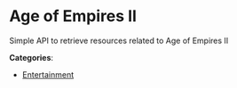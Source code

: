# Age of Empires II


Simple API to retrieve resources related to Age of Empires II



**Categories**:
- [Entertainment](https://github.com/apis-list/apis-list#entertainment)




